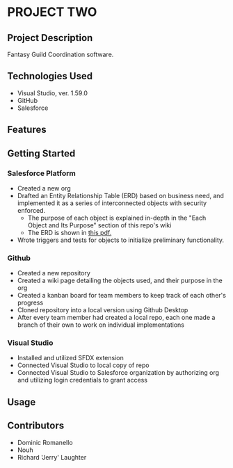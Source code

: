 # PROJECT TWO

## Project Description
Fantasy Guild Coordination software. 

## Technologies Used
- Visual Studio, ver. 1.59.0
- GitHub
- Salesforce

## Features

## Getting Started
### Salesforce Platform
- Created a new org
- Drafted an Entity Relationship Table (ERD) based on business need, and implemented it as a series of interconnected objects with security enforced.
   - The purpose of each object is explained in-depth in the "Each Object and Its Purpose" section of this repo's wiki
   - The ERD is shown in [this pdf.](https://github.com/EX-Salesforce-Training/Project-1---sinister-six-2-thistimeitspersonal/files/7022421/D.DU.ERD.pdf)
- Wrote triggers and tests for objects to initialize preliminary functionality.

### Github
- Created a new repository
- Created a wiki page detailing the objects used, and their purpose in the org
- Created a kanban board for team members to keep track of each other's progress
- Cloned repository into a local version using Github Desktop
- After every team member had created a local repo, each one made a branch of their own to work on individual implementations

### Visual Studio
- Installed and utilized SFDX extension
- Connected Visual Studio to local copy of repo
- Connected Visual Studio to Salesforce organization by authorizing org and utilizing login credentials to grant access

## Usage

## Contributors
- Dominic Romanello
- Nouh 
- Richard 'Jerry' Laughter



























